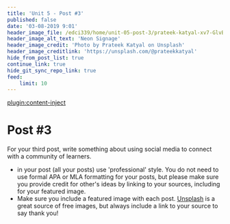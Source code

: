 ```yaml
---
title: 'Unit 5 - Post #3'
published: false
date: '03-08-2019 9:01'
header_image_file: /edci339/home/unit-05-post-3/prateek-katyal-xv7-GlvBLFw-unsplash.jpg
header_image_alt_text: 'Neon Signage'
header_image_credit: 'Photo by Prateek Katyal on Unsplash'
header_image_creditlink: 'https://unsplash.com/@prateekkatyal'
hide_from_post_list: true
continue_link: true
hide_git_sync_repo_link: true
feed:
    limit: 10
---
```


[plugin:content-inject](../unit-05/_important-reminders)



# Post #3

For your third post, write something about using social media to connect with a community of learners.
- in your post (all your posts) use 'professional' style. You do not need to use formal APA or MLA formatting for your posts, but please make sure you provide credit for other's ideas by linking to your sources, including for your featured image.
- Make sure you include a featured image with each post. [Unsplash](https://unsplash.com) is a great source of free images, but always include a link to your source to say thank you!
